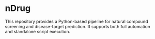 # nDrug
This repository provides a Python-based pipeline for natural compound screening and disease-target prediction. It supports both full automation and standalone script execution.
